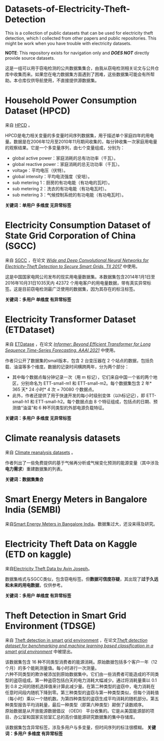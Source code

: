 # Datasets-of-Electricity-Theft-Detection
This is a collection of public datasets that can be used for electricity theft detection, which I collected from other papers and public repositories. This might be work when you have trouble with electricity datasets. 

**NOTE**: This repository exists for navigation only and _**DOES NOT**_ directly provide source datasets.

这是一组可以用于窃电检测的公共数据集集合，由我从窃电检测相关论文与公共仓库中收集而来。如果您在电力数据集方面遇到了困难，这些数据集可能会有所帮助。本仓库仅供导航使用，不直接提供源数据集。
# Household Power Consumption Dataset (HPCD)
来自 [HPCD](https://github.com/PranayKr/Smart-Meter-Data-Analytics) 。

HPCD是电力相关变量的多变量时间序列数据集，用于描述单个家庭四年的用电量。数据是在2006年12月至2010年11月期间收集的，每分钟收集一次家庭用电量的观察结果。它是一个多变量序列，由七个变量组成，分别为：

* global active power：家庭消耗的总有功功率（千瓦）。
* global reactive power：家庭消耗的总无功功率（千瓦）。 
* voltage：平均电压（伏特）。 
* global intensity：平均电流强度（安培）。 
* sub metering 1：厨房的有功电能（有功电的瓦时）。 
* sub metering 2：洗衣的有功电能（有功电瓦时）。 
* sub metering 3：气候控制系统的有功电能（有功电瓦时）。

**关键词：单用户 多维度 无异常标签**
# Electricity Consumption Dataset of State Grid Corporation of China (SGCC)
来自 [SGCC](https://github.com/henryRDlab/ElectricityTheftDetection) ，在论文 [_Wide and Deep Convolutional Neural Networks for Electricity-Theft Detection to Secure Smart Grids, TII 2017_](https://ieeexplore.ieee.org/abstract/document/8233155/) 中使用。

这是中国国家电网公司发布的现实用电量数据集。本数据集包含2014年1月1日至2016年10月31日1035天内 42372 个用电客户的用电量数据，带有真实异常标签。这是目前窃电检测最广泛使用的数据集，因为其存在的标注标签。

**关键词：多用户 单维度 有异常标签**
# Electricity Transformer Dataset (ETDataset)
来自 [ETDatase](https://github.com/zhouhaoyi/ETDataset?tab=readme-ov-file) ，在论文 [_Informer: Beyond Efficient Transformer for Long Sequence Time-Series Forecasting, AAAI 2021_](https://arxiv.org/abs/2012.07436) 中使用。

作者只公开了数据集的small版本，包含 2 台变压器在 2 个站点的数据，包括负载、油温等多个维度。数据的记录时间横跨两年，分为两个部分：
* 其中每个数据点每分钟记录一次（用 m 标记），它们来自中国一个省的两个地区，分别命名为 ETT-small-m1 和 ETT-small-m2。每个数据集包含 2 年* 365 天* 24 小时* 4 次 = 70080 个数据点。
* 此外，作者还提供了用于快速开发的每小时级别变体（以h标记记），即 ETT-small-h1 和 ETT-small-h2。每个数据点由 8 个特征组成，包括点的日期、预测值“油温”和 6 种不同类型的外部电源负载特征。

**关键词：多用户 多维度 无异常标签**
# Climate reanalysis datasets
来自 [Climate reanalysis datasets](https://github.com/energy-modelling-toolkit/climate-driven-energy-datasets) 。

作者列出了一些免费提供的基于气候再分析或气候变化预测的能源变量（其中涉及**电力需求**）重建数据集的列表。

**关键词：数据集集合**
# Smart Energy Meters in Bangalore India (SEMBI)
来自[Smart Energy Meters in Bangalore India](https://www.kaggle.com/datasets/unseemlycoder/smart-energy-meters-in-bangalore-india)。数据集过大，还没来得及研究。

# Electricity Theft Data on Kaggle (ETD on kaggle)
来自[Electricity Theft Data by Avin Joseph](https://www.kaggle.com/datasets/avinemmatty/theft-data/data)。

数据集格式与SGCC类似，包含窃电标签。但**数据可信度存疑**，其出现了**过于久远和未来的用电数据**，仅供参考。

**关键词：多用户 单维度 有异常标签**
# Theft Detection in Smart Grid Environment (TDSGE)
来自 [Theft detection in smart grid environment](https://data.mendeley.com/datasets/c3c7329tjj/1) ，在论文[_Theft detection dataset for benchmarking and machine learning based classification in a smart grid environment_](https://www.sciencedirect.com/science/article/pii/S1319157822001562?ref=pdf_download&fr=RR-2&rr=87a79bc1ea43d5fd) 中被提出。

该数据集包含 16 种不同类型消费者的能源消耗。原始数据包括多个客户一年（12 个月）的多个能耗测量值。每小时进行一次测量。  
六种不同类型的欺诈被添加到原始数据集中。它们由一些消费者可能造成的不同类型的盗窃组成。第一种盗窃包括白天的电力消耗大幅减少。通过将消耗量乘以 0.1 到 0.8 之间的随机选择值来计算此减少量。在第二种类型的盗窃中，电力消耗在任意时间段内随机下降到零。第三种类型的盗窃与第一种类型类似，但每个消耗值（每小时）乘以一个随机数。为第四种类型的盗窃生成平均消耗的随机部分。第五种类型报告平均消耗量，最后一种类型（即第六种类型）颠倒了读数顺序。  
原始数据是从开放能源数据倡议 （OEDI） 平台收集的。它是从美国能源部的项目、办公室和国家实验室汇总的高价值能源研究数据集的集中存储库。

该数据集包含异常标签，涉及多用户与多变量，但时间序列的标注很模糊。
**关键词：多用户 多维度 有异常标签**
